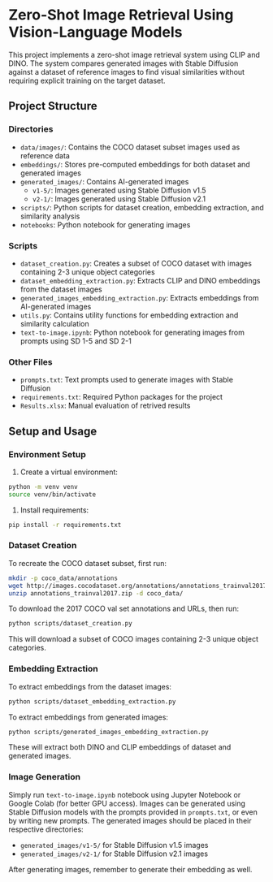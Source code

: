 # Zero-Shot Image Retrieval Using Vision-Language Models

This project implements a zero-shot image retrieval system using CLIP and DINO. The system compares generated images with Stable Diffusion against a dataset of reference images to find visual similarities without requiring explicit training on the target dataset.

## Project Structure

### Directories

- `data/images/`: Contains the COCO dataset subset images used as reference data
- `embeddings/`: Stores pre-computed embeddings for both dataset and generated images
- `generated_images/`: Contains AI-generated images
  - `v1-5/`: Images generated using Stable Diffusion v1.5
  - `v2-1/`: Images generated using Stable Diffusion v2.1
- `scripts/`: Python scripts for dataset creation, embedding extraction, and similarity analysis
- `notebooks`: Python notebook for generating images

### Scripts

- `dataset_creation.py`: Creates a subset of COCO dataset with images containing 2-3 unique object categories
- `dataset_embedding_extraction.py`: Extracts CLIP and DINO embeddings from the dataset images
- `generated_images_embedding_extraction.py`: Extracts embeddings from AI-generated images
- `utils.py`: Contains utility functions for embedding extraction and similarity calculation
- `text-to-image.ipynb`: Python notebook for generating images from prompts using SD 1-5 and SD 2-1

### Other Files

- `prompts.txt`: Text prompts used to generate images with Stable Diffusion
- `requirements.txt`: Required Python packages for the project
- `Results.xlsx`: Manual evaluation of retrived results

## Setup and Usage

### Environment Setup

1. Create a virtual environment:

```bash
python -m venv venv
source venv/bin/activate
```

1. Install requirements:

```bash
pip install -r requirements.txt
```

### Dataset Creation

To recreate the COCO dataset subset, first run:

```bash
mkdir -p coco_data/annotations
wget http://images.cocodataset.org/annotations/annotations_trainval2017.zip
unzip annotations_trainval2017.zip -d coco_data/
```

To download the 2017 COCO val set annotations and URLs, then run:

```bash
python scripts/dataset_creation.py
```

This will download a subset of COCO images containing 2-3 unique object categories.

### Embedding Extraction

To extract embeddings from the dataset images:

```bash
python scripts/dataset_embedding_extraction.py
```

To extract embeddings from generated images:

```bash
python scripts/generated_images_embedding_extraction.py
```

These will extract both DINO and CLIP embeddings of dataset and generated images.

### Image Generation

Simply run `text-to-image.ipynb` notebook using Jupyter Notebook or Google Colab (for better GPU access).
Images can be generated using Stable Diffusion models with the prompts provided in `prompts.txt`, or even by writing new prompts. The generated images should be placed in their respective directories:

- `generated_images/v1-5/` for Stable Diffusion v1.5 images
- `generated_images/v2-1/` for Stable Diffusion v2.1 images

After generating images, remember to generate their embedding as well.
